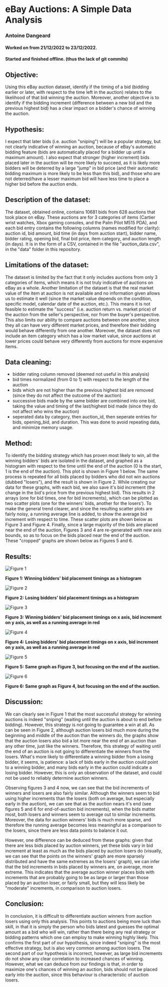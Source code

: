 # eBay Auctions: A Simple Data Analysis

### Antoine Dangeard

#### Worked on from 21/12/2022 to 23/12/2022.

#### Started and finished offline. (thus the lack of git commits)

## Objective:
Using this eBay auction dataset, identify if the timing of a bid (bidding earlier or later, with respect to the time left in the auction) relates to the likelihood of that bid winning the auction. Moreover, another objective is to identify if the bidding increment (difference between a new bid and the previous highest bid) has a clear impact on a bidder's chance of winning the auction.

## Hypothesis:
I expect that later bids (i.e. auction "sniping") will be a popular strategy, but not clearly indicative of winning an auction, because of eBay's automatic bidding feature (bids are automatically placed for a bidder up until a maximum amount). I also expect that stronger (higher increment) bids placed later in the auction will be more likely to succeed, as it is likely more bidders will be deterred by a large "jump" in bid price (and their automatic bidding maximum is more likely to be less than this bid), and those who are not deterred/have a lesser maximum bid will have less time to place a higher bid before the auction ends.

## Description of the dataset:
The dataset, obtained online, contains 10681 bids from 628 auctions that took place on eBay. These auctions are for 3 categories of items (Cartier wrist watches, Xbox gaming consoles, and the Palm Pilot M515 PDA), and each bid entry contains the following columns (names modified for clarity): auction id, bid amount, bid time (in days from auction start), bidder name, bidder rating, opening bid, final bid price, item category, and auction length (in days). It is in the form of a CSV, contained in the file "auction_data.csv", in the "data" folder in this repository.

## Limitations of the dataset:
The dataset is limited by the fact that it only includes auctions from only 3 categories of items, which means it is not truly indicative of auctions on eBay as a whole. Another limitation of the dataset is that the real market value of the item at auction is not available and no information given allows us to estimate it well (since the market value depends on the condition, specific model, calendar date of the auction, etc.). This means it is not feasible to estimate the "success" (i.e. auction return vs. market price) of the auction from the seller's perspective, nor from the buyer's perspective. This also limits our ability to compare auctions between one another, since they all can have very different market prices, and therefore their bidding would behave differently from one another. Moreover, the dataset does not include an item category which has a low market value, since auctions at lower prices could behave very differently from auctions for more expensive items.

## Data cleaning:
- bidder rating column removed (deemed not useful in this analysis)
- bid times normalized (from 0 to 1) with respect to the length of the auction
- bids which are not higher than the previous highest bid are removed (since they do not affect the outcome of the auction)
- successive bids made by the same bidder are combined into one bid, taking the value and timing of the last/highest bid made (since they do not affect who wins the auction)
- seperated data by category, then auction_id, then seperate entries for bids, opening_bid, and duration. This was done to avoid repeating data, and minimize memory usage.

## Method:
To identify the bidding strategy which has proven most likely to win, all the winning bidders' bids are isolated in the dataset, and graphed as a histogram with respect to the time until the end of the auction (0 is the start, 1 is the end of the auction). This plot is shown in Figure 1 below. The same process is repeated for all bids placed by bidders who did not win auctions (dubbed "losers"), and the result is shown in Figure 2. While creating our data for these graphs, with each bid, we also save it's bid increment (the change in the bid's price from the previous highest bid). This results in 2 arrays (one for bid times, one for bid increments), which can be plotted as two scatter plots (one for the winners' bids, another for the losers'). To make the general trend clearer, and since the resulting scatter plots are fairly noisy, a running average line is added, to show the average bid increment with respect to time. These scatter plots are shown below as Figure 3 and Figure 4. Finally, since a large majority of the bids are placed near the end of the auction, Figures 3 and 4 are re-generated with new axis bounds, so as to focus on the bids placed near the end of the auction. These "cropped" graphs are shown below as Figures 5 and 6.

## Results:
![Figure 1](plots/winner_bids_time_distrib.png)

**Figure 1: Winning bidders' bid placement timings as a histogram**


![Figure 2](plots/loser_bids_time_distrib.png)

**Figure 2: Losing bidders' bid placement timings as a histogram**


![Figure 3](plots/winners_bid_increment_time_distrib.png)

**Figure 3: Winning bidders' bid placement timings on x axis, bid increment on y axis, as well as a running average in red**


![Figure 4](plots/losers_bid_increment_time_distrib.png)

**Figure 4: Losing bidders' bid placement timings on x axis, bid increment on y axis, as well as a running average in red**


![Figure 5](plots/winners_bid_increment_time_distrib_cropped.png)

**Figure 5: Same graph as Figure 3, but focusing on the end of the auction.**


![Figure 6](plots/losers_bid_increment_time_distrib_cropped.png)

**Figure 6: Same graph as Figure 4, but focusing on the end of the auction.**


## Discussion:
We can clearly see in Figure 1 that the most successful strategy for winning auctions is indeed "sniping" (waiting until the auction is about to end before bidding). However, this strategy is not going to guarantee a win at all. As can be seen in Figure 2, although auction losers bid much more during the beginning and middle of the auction than the winners do, the graphs show that the auction losers also bid a lot more near the end of an auction than any other time, just like the winners. Therefore, this strategy of waiting until the end of an auction is not going to differentiate the winners from the losers. What's more likely to differentiate a winning bidder from a losing bidder, it seems, is patience: a lack of bids early in the auction could point to a winning bidder, and many bids early in the auction could indicate a losing bidder. However, this is only an observation of the dataset, and could not be used to reliably determine auction winners.

Observing figures 3 and 4 now, we can see that the bid increments of winners and losers are also fairly similar. Although the winners seem to bid using higher increments than the losers (both on average, but especially early in the auction), we can see that as the auction nears it's end (see figures 5 and 6 for end-of-auction bid increments), when the bids matter most, both losers and winners seem to average out to similar increments. Moreover, the data for auction winners' bids is much more sparse, and therefore the running average becomes less meaningful as a comparison to the losers, since there are less data points to balance it out.

However, one difference can be deduced from these graphs: given that there are less bids placed by auction winners, yet these bids vary in bid increment at least as much as the bids placed by auction losers do (visually, we can see that the points on the winners' graph are more sparsely distributed and have the same extremes as the losers' graph), we can infer that the bid increments in bids placed by winners are, on average, more extreme. This indicates that the average auction winner places bids with increments that are probably going to be as large or larger than those placed by an auction loser, or fairly small, but they will less likely be "moderate" increments, in comparison to auction losers.


## Conclusion:
In conclusion, it is difficult to differentiate auction winners from auction losers using only this analysis. This points to auctions being more luck than skill, in that it is simply the person who bids latest and guesses the optimal amount as a bid who will win, rather than there being any real strategy or bidding patterns which one can employ to make winning highly likely. This confirms the first part of our hypothesis, since indeed "sniping" is the most effective strategy, but is also very common among auction losers. The second part of our hypothesis is incorrect, however, as large bid increments do not show any clear correlation to increased chances of winning. However, what we can deduce from our findings is that, in order to maximize one's chances of winning an auction, bids should not be placed early into the auction, since this behaviour is characteristic of auction losers.



